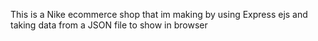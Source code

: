 This is a Nike ecommerce shop that im making by using Express ejs and taking data from a JSON file to show in browser
